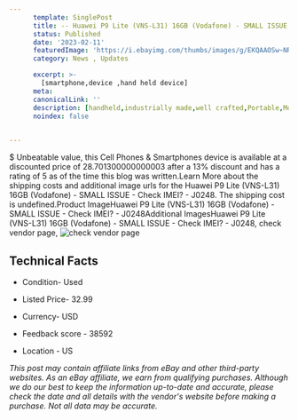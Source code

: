 ```yaml
---
      template: SinglePost
      title: -- Huawei P9 Lite (VNS-L31) 16GB (Vodafone) - SMALL ISSUE - Check IMEI? - J0248
      status: Published
      date: '2023-02-11'
      featuredImage: 'https://i.ebayimg.com/thumbs/images/g/EKQAAOSw~NRiQwha/s-l225.jpg'
      category: News , Updates

      excerpt: >-
        [smartphone,device ,hand held device]
      meta:
      canonicalLink: ''
      description: [handheld,industrially made,well crafted,Portable,Mobile,Compact,Convenient,Lightweight,Maneuverable,Man-portable,Miniature,Carriable,Hand-held,Light,Holdable,Transportable,Mobile device,Pocket-sized,On-the-go,Wireless,Cordless,Compact size,Convenient size, smartphone,device ,hand held device]
      noindex: false

        
---
```

$
    Unbeatable value, this Cell Phones & Smartphones device is available at a discounted price of 28.701300000000003 after a 13% discount and has a rating of 5 as of the time this blog was written.Learn More about the shipping costs and additional image urls for the Huawei P9 Lite (VNS-L31) 16GB (Vodafone) - SMALL ISSUE - Check IMEI? - J0248. The shipping cost is undefined.Product ImageHuawei P9 Lite (VNS-L31) 16GB (Vodafone) - SMALL ISSUE - Check IMEI? - J0248Additional ImagesHuawei P9 Lite (VNS-L31) 16GB (Vodafone) - SMALL ISSUE - Check IMEI? - J0248, check vendor page, ![check vendor page](https://origin-galleryplus.ebayimg.com/ws/web/134068764761_2_0_1/225x225.jpg,https://origin-galleryplus.ebayimg.com/ws/web/134068764761_3_0_1/225x225.jpg,https://origin-galleryplus.ebayimg.com/ws/web/134068764761_4_0_1/225x225.jpg,https://origin-galleryplus.ebayimg.com/ws/web/134068764761_5_0_1/225x225.jpg,https://origin-galleryplus.ebayimg.com/ws/web/134068764761_6_0_1/225x225.jpg,https://origin-galleryplus.ebayimg.com/ws/web/134068764761_7_0_1/225x225.jpg)
    
    

 ## Technical Facts 



     
      

 - Condition- Used 


      

 - Listed Price- 32.99 


      

 - Currency- USD 


      

 - Feedback score - 38592 


      

 - Location - US 


      
      

 *_This post may contain affiliate links from eBay and other third-party websites. As an eBay affiliate, we earn from qualifying purchases. Although we do our best to keep the information up-to-date and accurate, please check the date and all details with the vendor's website before making a purchase. Not all data may be accurate._*



    
    
    
    
    